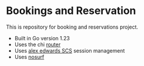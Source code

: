 # Bookings and Reservation

This is repository for booking and reservations project.

- Built in Go version 1.23
- Uses the chi [router](https://github.com/go-chi/chi)
- Uses [alex edwards SCS](https://github.com/alexedwards/scs) session management
- Uses [nosurf](https://github.com/justinas/nosurf)